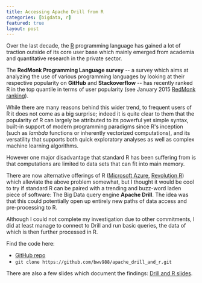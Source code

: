 ```yaml
---
title: Accessing Apache Drill from R
categories: [bigdata, r]
featured: true
layout: post
---
```


Over the last decade, the [R](http://www.r-project.org/) programming language has gained a lot of traction outside of its core user base which mainly emerged from academia and quantitative research in the private sector.

The **RedMonk Programming Language survey** -- a survey which aims at analyzing the use of various programming languages by looking at their respective popularity on **GitHub** and **Stackoverflow** -- has recently ranked R in the top quantile in terms of user popularity (see January 2015 [RedMonk ranking](https://redmonk.com/sogrady/2015/01/14/language-rankings-1-15/)).

While there are many reasons behind this wider trend, to frequent users of R it does not come as a big surprise; indeed it is quite clear to them that the popularity of R can largely be attributed to its powerful yet simple syntax, built-in support of modern programming paradigms since R's inception (such as _lambda_ functions or inherently vectorized computations), and its versatility that supports both quick exploratory analyses as well as complex machine learning algorithms.

However one major disadvantage that standard R has been suffering from is that computations are limited to data sets that can fit into main memory.

There are now alternative offerings of R ([Microsoft Azure](http://azure.microsoft.com/en-us/), [Revolution R](http://www.revolutionanalytics.com/)) which alleviate the above problem somewhat, but I thought it would be cool to try if standard R can be paired with a trending and buzz-word laden piece of software: The Big Data query engine **Apache Drill**. The idea was that this could potentially open up entirely new paths of data access and pre-processing to R.

Although I could not complete my investigation due to other commitments, I did at least manage to connect to Drill and run basic queries, the data of which is then further processed in R.

Find the code here:

* [GitHub repo](https://github.com/bwv988/apache_drill_and_r)
* `git clone https://github.com/bwv988/apache_drill_and_r.git`

There are also a few slides which document the findings: [Drill and R slides](https://github.com/bwv988/apache_drill_and_r/raw/master/apache_drill.pdf).
